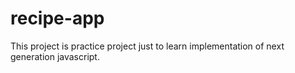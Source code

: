 # recipe-app

This project is practice project just to learn implementation of next generation javascript.
